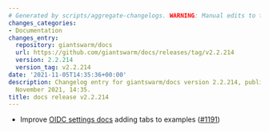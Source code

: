 ```yaml
---
# Generated by scripts/aggregate-changelogs. WARNING: Manual edits to this files will be overwritten.
changes_categories:
- Documentation
changes_entry:
  repository: giantswarm/docs
  url: https://github.com/giantswarm/docs/releases/tag/v2.2.214
  version: 2.2.214
  version_tag: v2.2.214
date: '2021-11-05T14:35:36+00:00'
description: Changelog entry for giantswarm/docs version 2.2.214, published on 05
  November 2021, 14:35.
title: docs release v2.2.214
---
```


- Improve [OIDC settings docs](https://docs.giantswarm.io/advanced/configure-dex-in-your-cluster/) adding tabs to examples ([#1191](https://github.com/giantswarm/docs/pull/1191))
